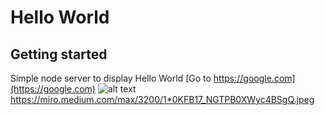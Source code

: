 # Hello World
## Getting started
Simple node server to display Hello World
[Go to https://google.com](https://google.com)
![alt text](https://miro.medium.com/max/3200/1*0KFB17_NGTPB0XWyc4BSgQ.jpeg)
https://miro.medium.com/max/3200/1*0KFB17_NGTPB0XWyc4BSgQ.jpeg
